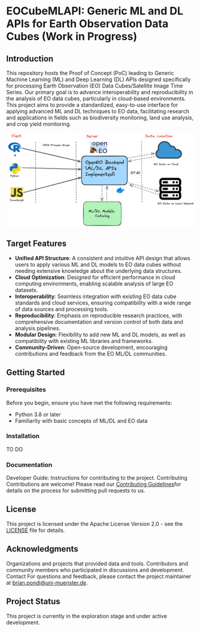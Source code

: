 # EOCubeMLAPI: Generic ML and DL APIs for Earth Observation Data Cubes (Work in Progress)

## Introduction
This repository hosts the Proof of Concept (PoC) leading to Generic Machine Learning (ML) and Deep Learning (DL) APIs designed specifically for processing Earth Observation (EO) Data Cubes/Satellite Image Time Series. Our primary goal is to advance interoperability and reproducibility in the analysis of EO data cubes, particularly in cloud-based environments. This project aims to provide a standardized, easy-to-use interface for applying advanced ML and DL techniques to EO data, facilitating research and applications in fields such as biodiversity monitoring, land use analysis, and crop yield monitoring.

![EOCubeMLAPI Idea ](docs/eo-ml.png)

## Target Features
- **Unified API Structure**: A consistent and intuitive API design that allows users to apply various ML and DL models to EO data cubes without needing extensive knowledge about the underlying data structures.
- **Cloud Optimization**: Designed for efficient performance in cloud computing environments, enabling scalable analysis of large EO datasets.
- **Interoperability**: Seamless integration with existing EO data cube standards and cloud services, ensuring compatibility with a wide range of data sources and processing tools.
- **Reproducibility**: Emphasis on reproducible research practices, with comprehensive documentation and version control of both data and analysis pipelines.
- **Modular Design**: Flexibility to add new ML and DL models, as well as compatibility with existing ML libraries and frameworks.
- **Community-Driven**: Open-source development, encouraging contributions and feedback from the EO ML/DL communities.

## Getting Started
### Prerequisites
Before you begin, ensure you have met the following requirements:
- Python 3.8 or later
- Familiarity with basic concepts of ML/DL and EO data

### Installation
TO DO


### Documentation
Developer Guide: Instructions for contributing to the project.
Contributing
Contributions are welcome! Please read our [Contributing Guidelines](CONTRIBUTING.md)for details on the process for submitting pull requests to us.

## License
This project is licensed under the Apache License Version 2.0 - see the [LICENSE](LICENSE) file for details.

## Acknowledgments
Organizations and projects that provided data and tools.
Contributors and community members who participated in discussions and development.
Contact
For questions and feedback, please contact the project maintainer at [brian.pondi@uni-muenster.de](mailto:brian.pondi@uni-muenster.de).

## Project Status
This project is currently in the exploration stage and under active development.